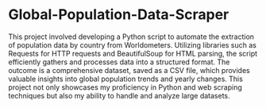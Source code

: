 # Global-Population-Data-Scraper

This project involved developing a Python script to automate the extraction of population data by country from Worldometers. Utilizing libraries such as Requests for HTTP requests and BeautifulSoup for HTML parsing, the script efficiently gathers and processes data into a structured format. The outcome is a comprehensive dataset, saved as a CSV file, which provides valuable insights into global population trends and yearly changes. This project not only showcases my proficiency in Python and web scraping techniques but also my ability to handle and analyze large datasets.
